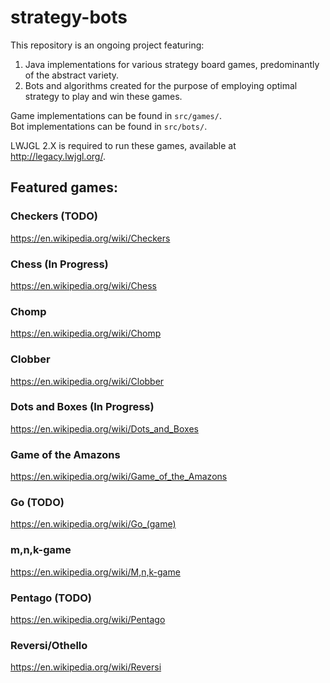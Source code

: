 # strategy-bots
This repository is an ongoing project featuring:
1. Java implementations for various strategy board games, predominantly of the abstract variety.
2. Bots and algorithms created for the purpose of employing optimal strategy to play and win these games.

Game implementations can be found in `src/games/`.<br />
Bot implementations can be found in `src/bots/`.<br />

LWJGL 2.X is required to run these games, available at http://legacy.lwjgl.org/.

## Featured games:
### Checkers (TODO)
https://en.wikipedia.org/wiki/Checkers
### Chess (In Progress)
https://en.wikipedia.org/wiki/Chess
### Chomp
https://en.wikipedia.org/wiki/Chomp
### Clobber
https://en.wikipedia.org/wiki/Clobber
### Dots and Boxes (In Progress)
https://en.wikipedia.org/wiki/Dots_and_Boxes
### Game of the Amazons
https://en.wikipedia.org/wiki/Game_of_the_Amazons
### Go (TODO)
https://en.wikipedia.org/wiki/Go_(game)
### m,n,k-game
https://en.wikipedia.org/wiki/M,n,k-game
### Pentago (TODO)
https://en.wikipedia.org/wiki/Pentago
### Reversi/Othello
https://en.wikipedia.org/wiki/Reversi

